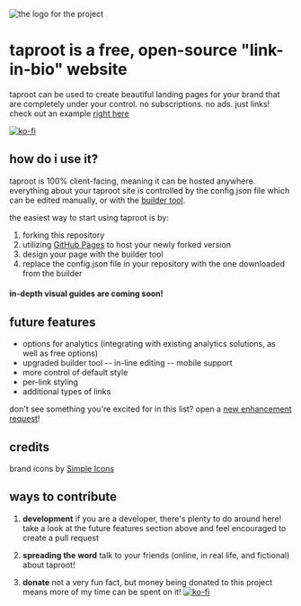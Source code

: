 
![the logo for the project](https://www.brianlaclair.com/assets/taproot-logo-transparent.png)
# taproot is a free, open-source "link-in-bio" website
taproot can be used to create beautiful landing pages for your brand that are completely under your control.
no subscriptions. no ads. just links! check out an example [right here](https://brianlaclair.github.io/taproot)



[![ko-fi](https://ko-fi.com/img/githubbutton_sm.svg)](https://ko-fi.com/G2G0AGYJ3)

## how do i use it?
taproot is 100% client-facing, meaning it can be hosted anywhere. everything about your taproot site is controlled by the config.json file which can be edited manually, or with the [builder tool](https://brianlaclair.github.io/taproot/builder/).

the easiest way to start using taproot is by:
1. forking this repository
2. utilizing [GitHub Pages](https://pages.github.com/) to host your newly forked version
3. design your page with the builder tool
4. replace the config.json file in your repository with the one downloaded from the builder

#### in-depth visual guides are coming soon!

## future features
- options for analytics (integrating with existing analytics solutions, as well as free options)
- upgraded builder tool 
-- in-line editing
-- mobile support
- more control of default style
- per-link styling
- additional types of links

don't see something you're excited for in this list? open a [new enhancement request](https://github.com/brianlaclair/taproot/issues/new)!

## credits
brand icons by [Simple Icons](https://github.com/simple-icons/simple-icons)

## ways to contribute
1. **development**
if you are a developer, there's plenty to do around here! take a look at the future features section above and feel encouraged to create a pull request

2. **spreading the word**
talk to your friends (online, in real life, and fictional) about taproot!

3. **donate** 
not a very fun fact,  but money being donated to this project means more of my time can be spent on it! 
[![ko-fi](https://ko-fi.com/img/githubbutton_sm.svg)](https://ko-fi.com/G2G0AGYJ3)